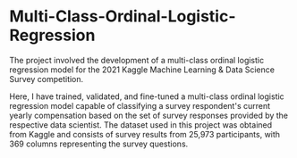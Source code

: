 # Multi-Class-Ordinal-Logistic-Regression
The project involved the development of a multi-class ordinal logistic regression model for the 2021 Kaggle Machine Learning &amp; Data Science Survey competition. 

Here, I have trained, validated, and fine-tuned a multi-class ordinal logistic regression model capable of classifying a survey respondent's current yearly compensation based on the set of survey responses provided by the respective data scientist. The dataset used in this project was obtained from Kaggle and consists of survey results from 25,973 participants, with 369 columns representing the survey questions.
